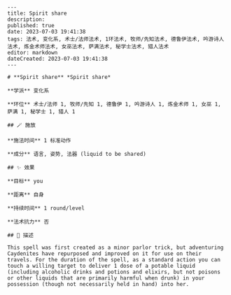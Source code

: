 
    ---
    title: Spirit share
    description: 
    published: true
    date: 2023-07-03 19:41:38
    tags: 法术, 变化系, 术士/法师法术, 1环法术, 牧师/先知法术, 德鲁伊法术, 吟游诗人法术, 炼金术师法术, 女巫法术, 萨满法术, 秘学士法术, 猎人法术
    editor: markdown
    dateCreated: 2023-07-03 19:41:38
    ---

    # **Spirit share** *Spirit share*

    **学派** 变化系 

    **环位** 术士/法师 1, 牧师/先知 1, 德鲁伊 1, 吟游诗人 1, 炼金术师 1, 女巫 1, 萨满 1, 秘学士 1, 猎人 1

    ## 🪄 施放

    **施法时间** 1 标准动作

    **成分** 语言, 姿势, 法器 (liquid to be shared)

    ## ✨ 效果 

    **目标** you 

    **距离** 自身  

    **持续时间** 1 round/level 

    **法术抗力** 否

    ## 📖 描述

    This spell was first created as a minor parlor trick, but adventuring Caydenites have repurposed and improved on it for use on their travels. For the duration of the spell, as a standard action you can touch a willing target to deliver 1 dose of a potable liquid (including alcoholic drinks and potions and elixirs, but not poisons or other liquids that are primarily harmful when drunk) in your possession (though not necessarily held in hand) into her.
    